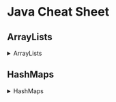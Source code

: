 # Java Cheat Sheet

## ArrayLists
<details><summary>ArrayLists</summary>

### __Initialize using Interfaces__
```java
List<Element> list = new ArrayList();
```
### __Methods__

* <details><summary> add(E e) </summary>
  <pre><code>// Add Element e to list
  add(E e);             @return {boolean}
  </code></pre>
  </details>

* <details><summary> add(int i, E e) </summary>
  <pre><code>// Add Element e into list at position i
  add(int i, E e);      @return {void}
  </code></pre>
  </details>

* <details><summary> clear() </summary>
  <pre><code>// Clear list
  clear();              @return {void}
  </code></pre>
  </details>

* <details><summary> clone() </summary>
  <pre><code>// Creates a clone of current list
  clone();              @return {Object} 
  </code></pre>
  </details>

* <details><summary> contains(Object o) </summary>
  <pre><code>// Return true if Object o exists in list
  contains(Object o);   @return {boolean} 
  </code></pre>
  </details>

* <details><summary> get(int index) </summary>
  <pre><code>// Returns element at index index
  get(int index);       @return {E}
  </code></pre>
  </details>

* <details><summary> indexOf(Object o) </summary>
  <pre><code>// Return index of Object o
  indexOf(Object o)     @return {int}
  </code></pre>
  </details>

* <details><summary> remove(int index) </summary>
  <pre><code>// Removes element at index index
  remove(int index);    @return {E}
  </code></pre>
  </details>

* <details><summary> remove(Object o) </summary>
  <pre><code>// Removes Object o. Returns true if successful
  remove(Object o);     @return {boolean}
  </code></pre>
  </details>

* <details><summary> size() </summary>
  <pre><code>// Returns size of list
  size();               @return {int}
  </code></pre>
  </details>

* <details><summary> toArray() </summary>
  <pre><code>// Maps list to array of list Objects
  toArray();            @return {Object[]}
  </code></pre>
  </details>

</details>

## HashMaps
<details><summary>HashMaps</summary>

### __Initialize using Interfaces__
```java
Map<Element,Element> map = new HashMap();
```

### __Methods__

* <details><summary> put(K key, V value) </summary>
  <pre><code>// Adds Key key Value value mapping to map
  put(K key, V value);  @return {V}
  </code></pre>
  </details>

* <details><summary> get(Object key) </summary>
  <pre><code>// Returns Value V associated with key
  get(Object key);  @return {V}
  </code></pre>
  </details>

* <details><summary> getOrDefault(Object key, V defaultValue) </summary>
  <pre><code>// Returns Value V associated with key or defaultValue if map contains no mapping for key
  getOrDefault(Object key, V defaultValue);  @return {V}
  </code></pre>
  </details>

* <details><summary> isEmpty() </summary>
  <pre><code>// Returns true if map is empty
  isEmpty();  @return {boolean}
  </code></pre>
  </details>

</details> 
<!-- End of HashMaps -->

